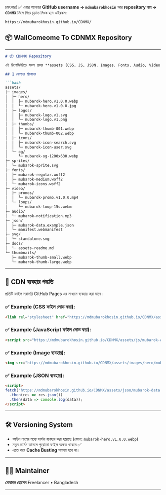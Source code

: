 চমৎকার! ✅
এবার আপনার **GitHub username → `mdmubarokhosin`** আর **repository নাম → `CDNMX`** মিলে গিয়ে চূড়ান্ত লিংক হবে এইরকম:

```
https://mdmubarokhosin.github.io/CDNMX/
```

## 📦 WallComeome To CDNMX Repository
---

````markdown
# 📦 CDNMX Repository

এই রিপোজিটরিতে সকল প্রকার **assets (CSS, JS, JSON, Images, Fonts, Audio, Video ইত্যাদি)** সংরক্ষিত থাকবে, যা GitHub Pages / Raw.githubusercontent CDN এর মাধ্যমে ব্যবহার করা যাবে।  

## 📁 ফোল্ডার স্ট্রাকচার

```bash
assets/
├─ images/
│  ├─ hero/
│  │  ├─ mubarok-hero.v1.0.0.webp
│  │  └─ mubarok-hero.v1.0.0.jpg
│  ├─ logos/
│  │  ├─ mubarok-logo.v1.svg
│  │  └─ mubarok-logo.v1.png
│  ├─ thumbs/
│  │  ├─ mubarok-thumb-001.webp
│  │  └─ mubarok-thumb-002.webp
│  ├─ icons/
│  │  ├─ mubarok-icon-search.svg
│  │  └─ mubarok-icon-user.svg
│  └─ og/
│     └─ mubarok-og-1200x630.webp
├─ sprites/
│  └─ mubarok-sprite.svg
├─ fonts/
│  ├─ mubarok-regular.woff2
│  ├─ mubarok-medium.woff2
│  └─ mubarok-icons.woff2
├─ video/
│  ├─ promos/
│  │  └─ mubarok-promo.v1.0.0.mp4
│  └─ loops/
│     └─ mubarok-loop-15s.webm
├─ audio/
│  └─ mubarok-notification.mp3
├─ json/
│  ├─ mubarok-data.example.json
│  └─ manifest.webmanifest
├─ svg/
│  └─ standalone.svg
├─ docs/
│  └─ assets-readme.md
└─ thumbnails/
   ├─ mubarok-thumb-small.webp
   └─ mubarok-thumb-large.webp
````

---

## 🚀 CDN ব্যবহার পদ্ধতি

প্রতিটি ফাইল সরাসরি GitHub Pages এর মাধ্যমে ব্যবহার করা যাবে।

### ✅ Example (CSS ফাইল লোড করা):

```html
<link rel="stylesheet" href="https://mdmubarokhosin.github.io/CDNMX/assets/css/mubarok-style.v1.0.0.css">
```

### ✅ Example (JavaScript ফাইল লোড করা):

```html
<script src="https://mdmubarokhosin.github.io/CDNMX/assets/js/mubarok-app.v1.0.0.js"></script>
```

### ✅ Example (Image ব্যবহার):

```html
<img src="https://mdmubarokhosin.github.io/CDNMX/assets/images/hero/mubarok-hero.v1.0.0.webp" alt="Hero Image">
```

### ✅ Example (JSON ব্যবহার):

```html
<script>
fetch("https://mdmubarokhosin.github.io/CDNMX/assets/json/mubarok-data.example.json")
  .then(res => res.json())
  .then(data => console.log(data));
</script>
```

---

## 🛠 Versioning System

* ফাইল নামের মধ্যে ভার্সন ব্যবহার করা হয়েছে (যেমন: `mubarok-hero.v1.0.0.webp`)
* নতুন ভার্সন আসলে পুরোনো ফাইল অক্ষত থাকবে ✅
* এতে করে **Cache Busting** সমস্যা হবে না।

---

## 🧑‍💻 Maintainer

**মোবারক হোসেন**
Freelancer • Bangladesh

---
